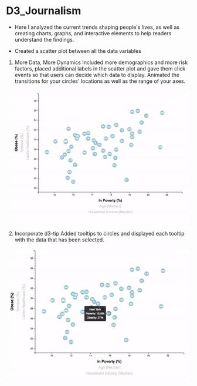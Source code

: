 # D3_Journalism

- Here I analyzed the current trends shaping people's lives, as well as creating charts, graphs, and interactive elements to help readers understand the findings.



- Created a scatter plot between all the data variables 

1. More Data, More Dynamics
Included more demographics and more risk factors, placed additional labels in the scatter plot and gave them click events so that users can decide which data to display. Animated the transitions for your circles' locations as well as the range of your axes.

![1-Logo](Images/7-animated-scatter.gif	)


2. Incorporate d3-tip
Added tooltips to circles and displayed each tooltip with the data that has been selected.

![1-Logo](Images/8-tooltip.gif)
